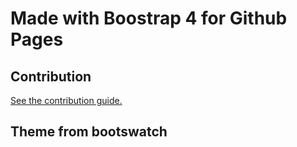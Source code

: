 
# Made with Boostrap 4 for Github Pages

## Contribution

[See the contribution guide.](./CONTRIBUTING.md)

## Theme from bootswatch
